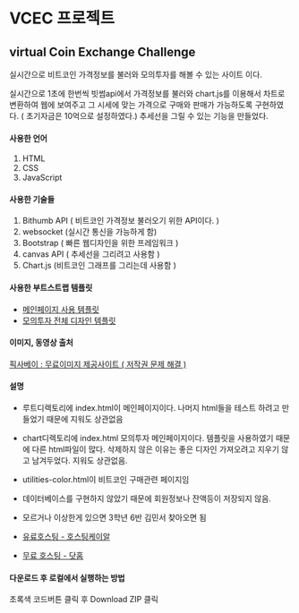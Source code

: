 # VCEC 프로젝트
## virtual Coin Exchange Challenge

실시간으로 비트코인 가격정보를 불러와 모의투자를 해볼 수 있는 사이트 이다.

실시간으로 1초에 한번씩 빗썸api에서 가격정보를 불러와 chart.js를 이용해서 차트로 변환하여 웹에 보여주고
그 시세에 맞는 가격으로 구매와 판매가 가능하도록 구현하였다. ( 초기자금은 10억으로 설정하였다.)
추세선을 그릴 수 있는 기능을 만들었다.

#### 사용한 언어
1. HTML
2. CSS
3. JavaScript

#### 사용한 기술들
1. Bithumb API ( 비트코인 가격정보 불러오기 위한 API이다. )
2. websocket (실시간 통신을 가능하게 함)
3. Bootstrap ( 빠른 웹디자인을 위한 프레임워크 )
4. canvas API ( 추세선을 그리려고 사용함 )
5. Chart.js (비트코인 그래프를 그리는데 사용함 )


#### 사용한 부트스트랩 템플릿
- [메인페이지 사용 템플릿](https://startbootstrap.com/theme/agency)
- [모의투자 전체 디자인 템플릿](https://startbootstrap.com/theme/sb-admin-2)

#### 이미지, 동영상 출처
[픽사베이 : 무료이미지 제공사이트 ( 저작권 문제 해결 )](https://pixabay.com/ko/)

#### 설명
- 루트디렉토리에 index.html이 메인페이지이다. 나머지 html들을 테스트 하려고 만들었기 때문에 지워도 상관없음
- chart디렉토리에 index.html 모의투자 메인페이지이다. 템플릿을 사용하였기 때문에 다른 html파일이 많다. 삭제하지 않은 이유는 좋은 디자인 가져오려고
지우기 않고 남겨두었다. 지워도 상관없음.
- utilities-color.html이 비트코인 구매관련 페이지임
- 데이터베이스를 구현하지 않았기 때문에 회원정보나 잔액등이 저장되지 않음.
- 모르거나 이상한게 있으면 3학년 6반 김민서 찾아오면 됨

- [유료호스팅 - 호스팅케이알](https://www.hosting.kr/)
- [무료 호스팅 - 닷홈](https://www.dothome.co.kr/)




#### 다운로드 후 로컬에서 실행하는 방법

초록색 코드버튼 클릭 후 Download ZIP 클릭
